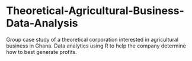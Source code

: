 # Theoretical-Agricultural-Business-Data-Analysis
Group case study of a theoretical corporation interested in agricultural business in Ghana. Data analytics using R to help the company determine how to best generate profits. 
